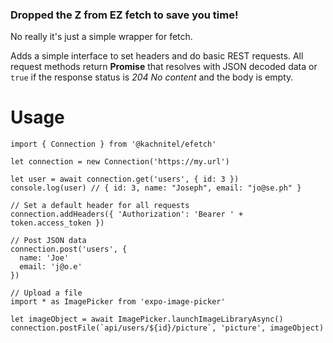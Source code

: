 ### Dropped the Z from EZ fetch to save you time!

No really it's just a simple wrapper for fetch.

Adds a simple interface to set headers and do basic REST requests.
All request methods return **Promise** that resolves with JSON decoded data or `true` if the response status is *204 No content* and the body is empty.

# Usage
```
import { Connection } from '@kachnitel/efetch'

let connection = new Connection('https://my.url')

let user = await connection.get('users', { id: 3 })
console.log(user) // { id: 3, name: "Joseph", email: "jo@se.ph" }

// Set a default header for all requests
connection.addHeaders({ 'Authorization': 'Bearer ' + token.access_token })

// Post JSON data
connection.post('users', {
  name: 'Joe'
  email: 'j@o.e'
})

// Upload a file
import * as ImagePicker from 'expo-image-picker'

let imageObject = await ImagePicker.launchImageLibraryAsync()
connection.postFile(`api/users/${id}/picture`, 'picture', imageObject)
```

